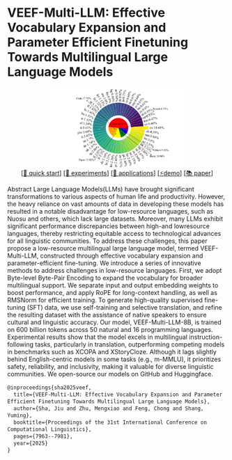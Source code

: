 # VEEF-Multi-LLM: Effective Vocabulary Expansion and Parameter Efficient Finetuning Towards Multilingual Large Language Models

<p align='center'>
    <img alt="AttnTrace" src='assets/Language_1.png' width='65%'/>
    <br>
        [<a href="/quick_start.ipynb">📝 quick start</a>]
    [<a href="#experiments">🔬 experiments</a>]
    [<a href="#applications">🤖 applications</a>]
    [<a href="https://huggingface.co/spaces/SecureLLMSys/AttnTrace">⚡demo</a>]
    [<a href="https://arxiv.org/abs/2508.03793">📚 paper</a>]
    <br>




  
Abstract
Large Language Models(LLMs) have brought significant transformations to various aspects of human life and productivity. However, the heavy reliance on vast amounts of data in developing these models has resulted in a notable disadvantage for low-resource languages, such as Nuosu and others, which lack large datasets. Moreover, many LLMs exhibit significant performance discrepancies between high-and lowresource languages, thereby restricting equitable access to technological advances for all linguistic communities. To address these challenges, this paper propose a low-resource multilingual large language model, termed VEEF-Multi-LLM, constructed through effective vocabulary expansion and parameter-efficient fine-tuning. We introduce a series of innovative methods to address challenges in low-resource languages. First, we adopt Byte-level Byte-Pair Encoding to expand the vocabulary for broader multilingual support. We separate input and output embedding weights to boost performance, and apply RoPE for long-context handling, as well as RMSNorm for efficient training. To generate high-quality supervised fine-tuning (SFT) data, we use self-training and selective translation, and refine the resulting dataset with the assistance of native speakers to ensure cultural and linguistic accuracy. Our model, VEEF-Multi-LLM-8B, is trained on 600 billion tokens across 50 natural and 16 programming languages. Experimental results show that the model excels in multilingual instruction-following tasks, particularly in translation, outperforming competing models in benchmarks such as XCOPA and XStoryCloze. Although it lags slightly behind English-centric models in some tasks (e.g., m-MMLU), it prioritizes safety, reliability, and inclusivity, making it valuable for diverse linguistic communities. We open-source our models on GitHub and Huggingface.









```
@inproceedings{sha2025veef,
  title={VEEF-Multi-LLM: Effective Vocabulary Expansion and Parameter Efficient Finetuning Towards Multilingual Large Language Models},
  author={Sha, Jiu and Zhu, Mengxiao and Feng, Chong and Shang, Yuming},
  booktitle={Proceedings of the 31st International Conference on Computational Linguistics},
  pages={7963--7981},
  year={2025}
}
```
